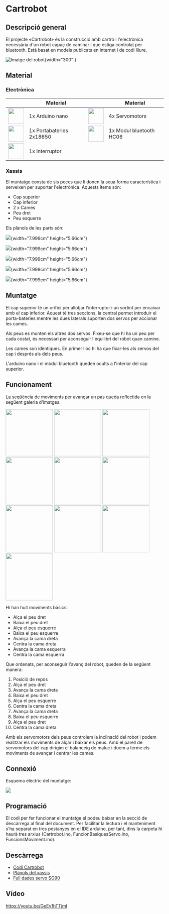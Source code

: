 # Cartrobot

## Descripció general

El projecte «Cartrobot» és la construcció amb cartró i l'electrònica necessària d'un robot capaç de caminar i que estiga controlat per bluetooth. Està basat en models publicats en internet i de codi lliure.

![Imatge del robot](./Images/1-cartrobot.jpeg){width="300" }

## Material

### Electrònica

|                                                        | Material                 |                                                        | Material                |
| ------------------------------------------------------ | ------------------------ | ------------------------------------------------------ | ----------------------- |
| <img src="./Images/mat-arduino-nano.png" width="50">   | 1x Arduino nano          | <img src="./Images/mat-servomotor.png" width="50">     | 4x Servomotors          |
| <img src="./Images/mat-porta-2x-18650.png" width="50"> | 1x Portabateries 2x18650 | <img src="./Images/mat-bluetooth-HC06.png" width="50"> | 1x Modul bluetooth HC06 |
| <img src="./Images/mat-interruptor.png" width="50">    | 1x Interruptor           |                                                        |                         |

### Xassis

El muntatge consta de sis peces que li donen la seua forma característica i serveixen per suportar l'electrònica. Aquests ítems són:

- Cap superior
- Cap inferior
- 2 x Cames
- Peu dret
- Peu esquerre

Els plànols de les parts són:

![](./Images/2-plano01.jpg){width="7.999cm" height="5.66cm"}

![](./Images/3-plano02.jpg){width="7.999cm" height="5.66cm"}

![](./Images/4-plano03.jpg){width="7.999cm" height="5.66cm"}

![](./Images/5-plano04.jpg){width="7.999cm" height="5.66cm"}

![](./Images/6-plano05.jpg){width="7.999cm" height="5.66cm"}

## Muntatge

El cap superior té un orifici per allotjar l'interruptor i un sortint per encaixar amb el cap inferior. Aquest té tres seccions, la central permet introduir el porta-bateries mentre les dues laterals suporten dos servos per accionar les cames.

Als peus es munten els altres dos servos. Fixeu-se que hi ha un peu per cada costat, és necessari per aconseguir l'equilibri del robot quan camine.

Les cames son idèntiques. En primer lloc hi ha que fixar-les als servos del cap i després als dels peus.

L'arduino nano i el mòdul bluetooth queden ocults a l'interior del cap superior.

## Funcionament

La seqüència de moviments per avançar un pas queda reflectida en la següent galeria d'imatges.

<img src="./Images/moviment-01.png" width="150">
<img src="./Images/moviment-02.png" width="150">
<img src="./Images/moviment-03.png" width="150">
<img src="./Images/moviment-04.png" width="150">
<img src="./Images/moviment-05.png" width="150">

<img src="./Images/moviment-06.png" width="150">
<img src="./Images/moviment-07.png" width="150">
<img src="./Images/moviment-08.png" width="150">
<img src="./Images/moviment-09.png" width="150">
<img src="./Images/moviment-10.png" width="150">

Hi han huit moviments bàsics:

- Alça el peu dret
- Baixa el peu dret
- Alça el peu esquerre
- Baixa el peu esquerre
- Avança la cama dreta
- Centra la cama dreta
- Avança la cama esquerra
- Centra la cama esquerra

Que ordenats, per aconseguir l'avanç del robot, queden de la següent manera:

1. Posició de repòs
2. Alça el peu dret
3. Avança la cama dreta
4. Baixa el peu dret
5. Alça el peu esquerre
6. Centra la cama dreta
7. Avança la cama dreta
8. Baixa el peu esquerre
9. Alça el peu dret
10. Centra la cama dreta

Amb els servomotors dels peus controlem la inclinació del robot i podem realitzar els moviments de alçar i baixar els peus. Amb el parell de servomotors del cap dirigim el balanceig de maluc i duem a terme els moviments de avançar i centrar les cames.

## Connexió

Esquema elèctric del muntatge:

<img src="./Images/7-esquema.PNG">

## Programació

El codi per fer funcionar el muntatge el podeu baixar en la secció de descàrrega al final del document. Per facilitar la lectura i el manteniment s'ha separat en tres pestanyes en el IDE arduino, per tant, dins la carpeta hi haurà tres arxius (Cartrobot.ino, FuncionBasiquesServo.ino, FuncionsMoviment.ino).

## Descàrrega

- [Codi Cartrobot](https://mega.nz/folder/XPgzgQQB#8zGO1x5W-CO9v48T1ukWDA)
- [Plànols del xassis](https://mega.nz/folder/bbpXXarL#CC5LdKII-LVYD78Uts72hg)
- [Full dades servo SG90](https://mega.nz/file/mCpXWCIZ#B0CpB3DT5lfwrNSPzerTLTvBUxRJXQ1IMhyIixlSTcU)

## Vídeo

<https://youtu.be/GeEv1hTTjmI>
